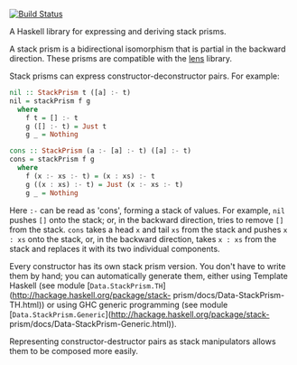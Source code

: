 [![Build Status](https://secure.travis-ci.org/MedeaMelana/stack-prism.png?branch=master)](https://travis-ci.org/MedeaMelana/stack-prism)

A Haskell library for expressing and deriving stack prisms.

A stack prism is a bidirectional isomorphism that is partial in the backward
direction. These prisms are compatible with the
[lens](http://hackage.haskell.org/package/lens) library.

Stack prisms can express constructor-deconstructor pairs. For example:

```haskell
nil :: StackPrism t ([a] :- t)
nil = stackPrism f g
  where
    f t = [] :- t
    g ([] :- t) = Just t
    g _ = Nothing

cons :: StackPrism (a :- [a] :- t) ([a] :- t)
cons = stackPrism f g
  where
    f (x :- xs :- t) = (x : xs) :- t
    g ((x : xs) :- t) = Just (x :- xs :- t)
    g _ = Nothing
```

Here `:-` can be read as 'cons', forming a stack of values. For example, `nil`
pushes `[]` onto the stack; or, in the backward direction, tries to remove `[]`
from the stack. `cons` takes a head `x` and tail `xs` from the stack and pushes
`x : xs` onto the stack, or, in the backward direction, takes `x : xs` from the
stack and replaces it with its two individual components.

Every constructor has its own stack prism version. You don't have to write them
by hand; you can automatically generate them, either using Template Haskell
(see module [`Data.StackPrism.TH`](http://hackage.haskell.org/package/stack-
prism/docs/Data-StackPrism-TH.html)) or using GHC generic programming (see
module [`Data.StackPrism.Generic`](http://hackage.haskell.org/package/stack-
prism/docs/Data-StackPrism-Generic.html)).

Representing constructor-destructor pairs as stack manipulators allows them to be composed more easily.
